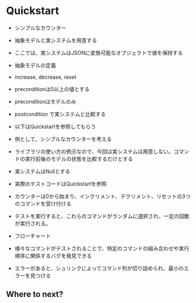 # Quickstart

- シンプルなカウンター
- 抽象モデルと実システムを用意する
- ここでは、実システムはJSONに変換可能なオブジェクトで値を保持する

- 抽象モデルの定義
- increase, decrease, reset
- preconditionは0以上の値とする
- preconditionはモデルのみ
- postcondition で実システムと比較する

- 以下はQuickstartを参照してもらう
- 例として、シンプルなカウンターを考える
- ライブラリの使い方の例示なので、今回は実システムは用意しない。コマンドの実行前後のモデルの状態を比較するだけとする
- 実システムはNullとする
- 実際のテストコードはQuickstartを参照
- カウンターは0から始まり、インクリメント、デクリメント、リセットの3つのコマンドを受け付ける
- テストを実行すると、これらのコマンドがランダムに選択され、一定の回数が実行される。
- フローチャート
- 様々なコマンドがテストされることで、特定のコマンドの組み合わせや実行順序に関係するバグを発見できる
- エラーがあると、シュリンクによってコマンド列が切り詰められ、最小のエラーを見つける

## Where to next?
